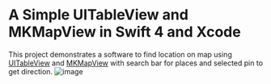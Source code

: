 # A Simple UITableView and MKMapView in Swift 4 and Xcode
This project demonstrates a software to find location on map using <a href="https://developer.apple.com/documentation/uikit/uitableview">UITableView</a>  and <a href="https://developer.apple.com/documentation/mapkit/mkmapview">MKMapView</a> with search bar for places and selected pin to get direction.
![image](https://github.com/mng335n/MapKitFinder/blob/master/mkmapview.png)
